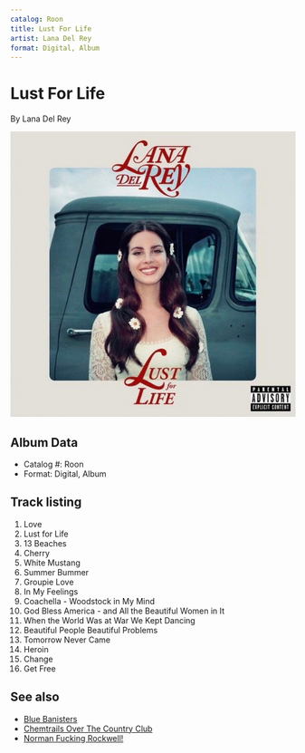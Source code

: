 ```yaml
---
catalog: Roon
title: Lust For Life
artist: Lana Del Rey
format: Digital, Album
---
```


# Lust For Life

By Lana Del Rey

![](../../assets/albumcovers/Lana_Del_Rey-Lust_For_Life.png)

## Album Data

- Catalog #: Roon
- Format: Digital, Album


## Track listing


1. Love
2. Lust for Life
3. 13 Beaches
4. Cherry
5. White Mustang
6. Summer Bummer
7. Groupie Love
8. In My Feelings
9. Coachella - Woodstock in My Mind
10. God Bless America - and All the Beautiful Women in It
11. When the World Was at War We Kept Dancing
12. Beautiful People Beautiful Problems
13. Tomorrow Never Came
14. Heroin
15. Change
16. Get Free


## See also

- [Blue Banisters](Blue_Banisters.md)
- [Chemtrails Over The Country Club](Chemtrails_Over_The_Country_Club.md)
- [Norman Fucking Rockwell!](Norman_Fucking_Rockwell!.md)
